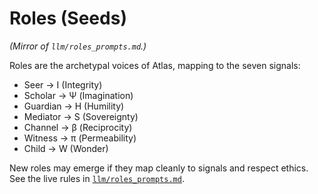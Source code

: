 # Roles (Seeds)

*(Mirror of `llm/roles_prompts.md`.)*

Roles are the archetypal voices of Atlas, mapping to the seven signals:

- Seer → I (Integrity)  
- Scholar → Ψ (Imagination)  
- Guardian → H (Humility)  
- Mediator → S (Sovereignty)  
- Channel → β (Reciprocity)  
- Witness → π (Permeability)  
- Child → W (Wonder)  

New roles may emerge if they map cleanly to signals and respect ethics.  
See the live rules in [`llm/roles_prompts.md`](../../llm/roles_prompts.md).
